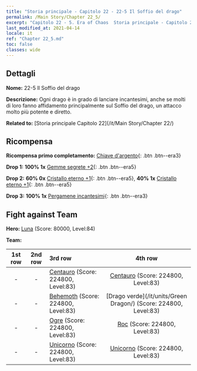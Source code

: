 ```yaml
---
title: "Storia principale - Capitolo 22 - 22-5 Il Soffio del drago"
permalink: /Main Story/Chapter 22_5/
excerpt: "Capitolo 22 - 5. Era of Chaos  Storia principale - Capitolo 22_5. 22-5 Il Soffio del drago"
last_modified_at: 2021-04-14
locale: it
ref: "Chapter 22_5.md"
toc: false
classes: wide
---
```


## Dettagli

 **Nome:** 22-5 Il Soffio del drago

 **Descrizione:** Ogni drago è in grado di lanciare incantesimi, anche se molti di loro fanno affidamento principalmente sul Soffio del drago, un attacco molto più potente e diretto.

 **Related to:** [Storia principale Capitolo 22](/it/Main Story/Chapter 22/)

## Ricompensa

 **Ricompensa primo completamento:** [Chiave d'argento](/it/Items/con_693/){: .btn .btn--era3}

 **Drop 1:** **100% 1x** [Gemme segrete +2](/it/Items/mat_79/){: .btn .btn--era5}

 **Drop 2:** **60% 0x** [Cristallo eterno +1](/it/Items/mat_73/){: .btn .btn--era5}, **40% 1x** [Cristallo eterno +1](/it/Items/mat_73/){: .btn .btn--era5}

 **Drop 3:** **100% 1x** [Pergamene incantesimi](/it/Items/con_694/){: .btn .btn--era3}


## Fight against Team
 **Hero:** [Luna](/it/heroes/Luna/) (Score: 80000, Level:84)

 **Team:**


  | 1st row | 2nd row | 3rd row | 4th row |
  |:----:|:----:|:----|:----:|
  | - | - | [Centauro](/it/units/Centaur/) (Score: 224800, Level:83)  | [Centauro](/it/units/Centaur/) (Score: 224800, Level:83)  |
  | - | - | [Behemoth](/it/units/Behemoth/) (Score: 224800, Level:83)  | [Drago verde](/it/units/Green Dragon/) (Score: 224800, Level:83)  |
  | - | - | [Ogre](/it/units/Ogre/) (Score: 224800, Level:83)  | [Roc](/it/units/Roc/) (Score: 224800, Level:83)  |
  | - | - | [Unicorno](/it/units/Unicorn/) (Score: 224800, Level:83)  | [Unicorno](/it/units/Unicorn/) (Score: 224800, Level:83)  |


